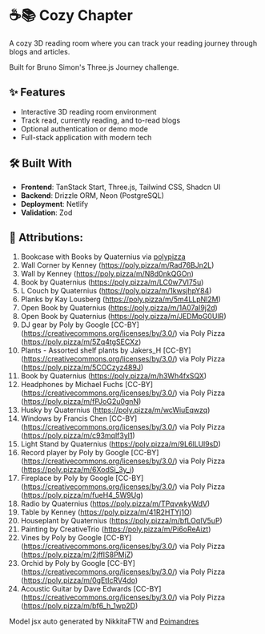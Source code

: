 # ☕️📚 Cozy Chapter

A cozy 3D reading room where you can track your reading journey through blogs and articles.

Built for Bruno Simon's Three.js Journey challenge.

## ✨ Features

- Interactive 3D reading room environment
- Track read, currently reading, and to-read blogs
- Optional authentication or demo mode
- Full-stack application with modern tech

## 🛠️ Built With

- **Frontend**: TanStack Start, Three.js, Tailwind CSS, Shadcn UI
- **Backend**: Drizzle ORM, Neon (PostgreSQL)
- **Deployment**: Netlify
- **Validation**: Zod

## 🙌 Attributions:

1. Bookcase with Books by Quaternius via [polypizza](https://poly.pizza/m/tACDGJ4CGW)
2. Wall Corner by Kenney (https://poly.pizza/m/Rad76BJn2L)
3. Wall by Kenney (https://poly.pizza/m/N8d0nkQGOn)
4. Book by Quaternius (https://poly.pizza/m/LC0w7VI75u)
5. L Couch by Quaternius (https://poly.pizza/m/1kwsjhpY84)
6. Planks by Kay Lousberg (https://poly.pizza/m/5m4LLpNl2M)
7. Open Book by Quaternius (https://poly.pizza/m/1A07aI9j2d)
8. Open Book by Quaternius (https://poly.pizza/m/JEDMpG0UIR)
9. DJ gear by Poly by Google [CC-BY] (https://creativecommons.org/licenses/by/3.0/) via Poly Pizza (https://poly.pizza/m/5Zq4tgSECXz)
10. Plants - Assorted shelf plants by Jakers_H [CC-BY] (https://creativecommons.org/licenses/by/3.0/) via Poly Pizza (https://poly.pizza/m/5COCzyz489J)
11. Book by Quaternius (https://poly.pizza/m/h3Wh4fxSQX)
12. Headphones by Michael Fuchs [CC-BY] (https://creativecommons.org/licenses/by/3.0/) via Poly Pizza (https://poly.pizza/m/fPJoG2u0gnN)
13. Husky by Quaternius (https://poly.pizza/m/wcWiuEqwzq)
14. Windows by Francis Chen [CC-BY] (https://creativecommons.org/licenses/by/3.0/) via Poly Pizza (https://poly.pizza/m/c93mqlf3yl1)
15. Light Stand by Quaternius (https://poly.pizza/m/9L6lLUl9sD)
16. Record player by Poly by Google [CC-BY] (https://creativecommons.org/licenses/by/3.0/) via Poly Pizza (https://poly.pizza/m/6XodSi_3y_i)
17. Fireplace by Poly by Google [CC-BY] (https://creativecommons.org/licenses/by/3.0/) via Poly Pizza (https://poly.pizza/m/fueH4_5W9Ug)
18. Radio by Quaternius (https://poly.pizza/m/TPqvwkyWdV)
19. Table by Kenney (https://poly.pizza/m/41R2HTYj1O)
20. Houseplant by Quaternius (https://poly.pizza/m/bfLOqIV5uP)
21. Painting by CreativeTrio (https://poly.pizza/m/Pi6oReAizt)
22. Vines by Poly by Google [CC-BY] (https://creativecommons.org/licenses/by/3.0/) via Poly Pizza (https://poly.pizza/m/2jffIS8PMjZ)
23. Orchid by Poly by Google [CC-BY] (https://creativecommons.org/licenses/by/3.0/) via Poly Pizza (https://poly.pizza/m/0gEtIcRV4do)
24. Acoustic Guitar by Dave Edwards [CC-BY] (https://creativecommons.org/licenses/by/3.0/) via Poly Pizza (https://poly.pizza/m/bf6_h_1wp2D)

Model jsx auto generated by NikkitaFTW and [Poimandres](https://gltf.pmnd.rs/)
